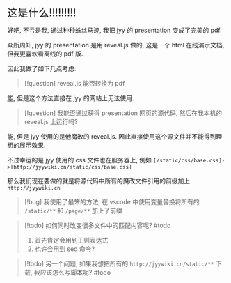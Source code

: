 
<font size=5>这是什么!!!!!!!!!</font>

好吧, 不亏是我, 通过种种蛛丝马迹, 我把 jyy 的 presentation 变成了完美的 pdf.

众所周知, jyy 的 presentation 是用 reveal.js 做的, 这是一个 html 在线演示文档, 但我更喜欢看离线的 pdf 版.

因此我做了如下几点考虑:

>[!question] reveal.js 能否转换为 pdf
>

[能](https://revealjs.com/pdf-export/), 但是这个方法直接在 jyy 的网站上无法使用.

>[!question] 我能否通过获得 presentation 网页的源代码, 然后在我本机的 reveal.js 上运行吗?
>

能, 但是 jyy 使用的是他魔改的 reveal.js. 因此直接使用这个源文件并不能得到理想的展示效果.

不过幸运的是 jyy 使用的 css 文件也在服务器上, 例如 `[/static/css/base.css]->[http://jyywiki.cn/static/css/base.css]`

那么我们现在要做的就是将源代码中所有的魔改文件引用的前缀加上 `http://jyywiki.cn`

>[!bug] 我使用了最笨的方法, 在 vscode 中使用变量替换将所有的 `/static/**` 和 `/page/**` 加上了前缀

>[!todo] 如何同时改变很多文件中的匹配内容呢? #todo
>1. 首先肯定会用到正则表达式
>2. 也许会用到 sed 命令?

>[!todo] 另一个问题, 如果我想把所有的 `http://jyywiki.cn/static/**` 下载, 我应该怎么写脚本呢? #todo